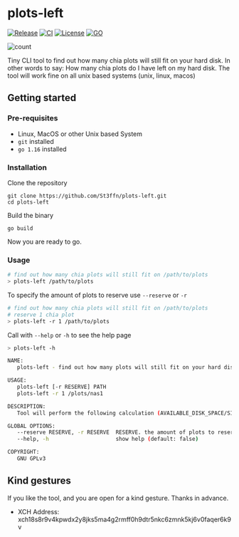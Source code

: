 # plots-left

[![Release](https://img.shields.io/github/v/release/St3ffn/plots-left)](https://github.com/St3ffn/plots-left/releases)
[![CI](https://github.com/St3ffn/plots-left/actions/workflows/ci.yml/badge.svg)](https://github.com/St3ffn/plots-left/actions/workflows/ci.yml)
[![License](https://img.shields.io/github/license/st3ffn/plots-left)](/LICENSE)
[![GO](https://img.shields.io/github/go-mod/go-version/St3ffn/plots-left)](https://golang.org/)

![count](https://media.giphy.com/media/3owzW5c1tPq63MPmWk/giphy.gif)

Tiny CLI tool to find out how many chia plots will still fit on your hard disk. In other words to say: 
How many chia plots do I have left on my hard disk. The tool will work fine on all unix based systems (unix, linux, macos)

## Getting started

### Pre-requisites

- Linux, MacOS or other Unix based System
- `git` installed
- `go 1.16` installed

### Installation 

Clone the repository

```shell
git clone https://github.com/St3ffn/plots-left.git
cd plots-left
```

Build the binary

```shell
go build
```

Now you are ready to go.

### Usage

```bash
# find out how many chia plots will still fit on /path/to/plots
> plots-left /path/to/plots
```

To specify the amount of plots to reserve use `--reserve` or `-r`
```bash
# find out how many chia plots will still fit on /path/to/plots
# reserve 1 chia plot
> plots-left -r 1 /path/to/plots
```
Call with `--help` or `-h` to see the help page
```bash
> plots-left -h

NAME:
   plots-left - find out how many plots will still fit on your hard disk

USAGE:
   plots-left [-r RESERVE] PATH
   plots-left -r 1 /plots/nas1

DESCRIPTION:
   Tool will perform the following calculation (AVAILABLE_DISK_SPACE/SINGLE_PLOT_SIZE)-RESERVED_PLOTS.

GLOBAL OPTIONS:
   --reserve RESERVE, -r RESERVE  RESERVE. the amount of plots to reserve. (default: 0)
   --help, -h                     show help (default: false)

COPYRIGHT:
   GNU GPLv3
```

## Kind gestures

If you like the tool, and you are open for a kind gesture. Thanks in advance. 

- XCH Address: xch18s8r9v4kpwdx2y8jks5ma4g2rmff0h9dtr5nkc6zmnk5kj6v0faqer6k9v

